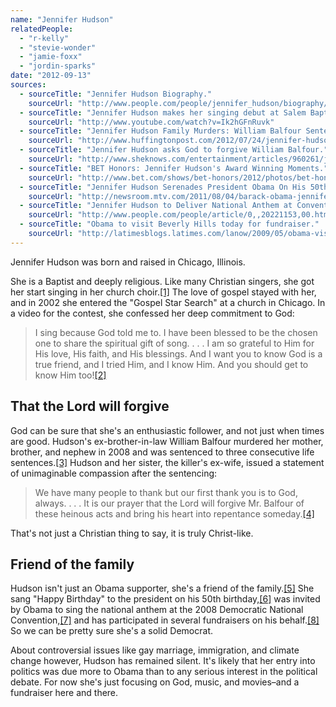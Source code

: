 ```yaml
---
name: "Jennifer Hudson"
relatedPeople:
  - "r-kelly"
  - "stevie-wonder"
  - "jamie-foxx"
  - "jordin-sparks"
date: "2012-09-13"
sources:
  - sourceTitle: "Jennifer Hudson Biography."
    sourceUrl: "http://www.people.com/people/jennifer_hudson/biography/0,,,00.html"
  - sourceTitle: "Jennifer Hudson makes her singing debut at Salem Baptist Church of Chicago."
    sourceUrl: "http://www.youtube.com/watch?v=Ik2hGFnRuvk"
  - sourceTitle: "Jennifer Hudson Family Murders: William Balfour Sentenced To Life In Prison In Each Of 3 Slayings."
    sourceUrl: "http://www.huffingtonpost.com/2012/07/24/jennifer-hudson-family-mu_9_n_1698644.html"
  - sourceTitle: "Jennifer Hudson asks God to forgive William Balfour."
    sourceUrl: "http://www.sheknows.com/entertainment/articles/960261/jennifer-hudson-asks-god-to-forgive-william-balfour"
  - sourceTitle: "BET Honors: Jennifer Hudson's Award Winning Moments."
    sourceUrl: "http://www.bet.com/shows/bet-honors/2012/photos/bet-honors-jennifer-hudson-s-award-winning-moments.html#!121211-celebs-obama-jennifer-hudson-cee-lo-green-justin-bieber"
  - sourceTitle: "Jennifer Hudson Serenades President Obama On His 50th Birthday."
    sourceUrl: "http://newsroom.mtv.com/2011/08/04/barack-obama-jennifer-hudson-happy-birthday/"
  - sourceTitle: "Jennifer Hudson to Deliver National Anthem at Convention."
    sourceUrl: "http://www.people.com/people/article/0,,20221153,00.html"
  - sourceTitle: "Obama to visit Beverly Hills today for fundraiser."
    sourceUrl: "http://latimesblogs.latimes.com/lanow/2009/05/obama-visit-.html"
---
```


Jennifer Hudson was born and raised in Chicago, Illinois.

She is a Baptist and deeply religious. Like many Christian singers, she got her start singing in her church choir.<a class="source-citation" href="#http://www.people.com/people/jennifer_hudson/biography/0,,,00.html" title="Jennifer Hudson Biography.">[1]</a> The love of gospel stayed with her, and in 2002 she entered the "Gospel Star Search" at a church in Chicago. In a video for the contest, she confessed her deep commitment to God:

>I sing because God told me to. I have been blessed to be the chosen one to share the spiritual gift of song. . . . I am so grateful to Him for His love, His faith, and His blessings. And I want you to know God is a true friend, and I tried Him, and I know Him. And you should get to know Him too!<a class="source-citation" href="#http://www.youtube.com/watch?v=Ik2hGFnRuvk" title="Jennifer Hudson makes her singing debut at Salem Baptist Church of Chicago.">[2]</a>

## That the Lord will forgive

God can be sure that she's an enthusiastic follower, and not just when times are good. Hudson's ex-brother-in-law William Balfour murdered her mother, brother, and nephew in 2008 and was sentenced to three consecutive life sentences.<a class="source-citation" href="#http://www.huffingtonpost.com/2012/07/24/jennifer-hudson-family-mu_9_n_1698644.html" title="Jennifer Hudson Family Murders: William Balfour Sentenced To Life In Prison In Each Of 3 Slayings.">[3]</a> Hudson and her sister, the killer's ex-wife, issued a statement of unimaginable compassion after the sentencing:

>We have many people to thank but our first thank you is to God, always. . . . It is our prayer that the Lord will forgive Mr. Balfour of these heinous acts and bring his heart into repentance someday.<a class="source-citation" href="#http://www.sheknows.com/entertainment/articles/960261/jennifer-hudson-asks-god-to-forgive-william-balfour" title="Jennifer Hudson asks God to forgive William Balfour.">[4]</a>

That's not just a Christian thing to say, it is truly Christ-like.

## Friend of the family

Hudson isn't just an Obama supporter, she's a friend of the family.<a class="source-citation" href="#http://www.bet.com/shows/bet-honors/2012/photos/bet-honors-jennifer-hudson-s-award-winning-moments.html#!121211-celebs-obama-jennifer-hudson-cee-lo-green-justin-bieber" title="BET Honors: Jennifer Hudson&apos;s Award Winning Moments.">[5]</a> She sang "Happy Birthday" to the president on his 50th birthday,<a class="source-citation" href="#http://newsroom.mtv.com/2011/08/04/barack-obama-jennifer-hudson-happy-birthday/" title="Jennifer Hudson Serenades President Obama On His 50th Birthday.">[6]</a> was invited by Obama to sing the national anthem at the 2008 Democratic National Convention,<a class="source-citation" href="#http://www.people.com/people/article/0,,20221153,00.html" title="Jennifer Hudson to Deliver National Anthem at Convention.">[7]</a> and has participated in several fundraisers on his behalf.<a class="source-citation" href="#http://latimesblogs.latimes.com/lanow/2009/05/obama-visit-.html" title="Obama to visit Beverly Hills today for fundraiser.">[8]</a> So we can be pretty sure she's a solid Democrat.

About controversial issues like gay marriage, immigration, and climate change however, Hudson has remained silent. It's likely that her entry into politics was due more to Obama than to any serious interest in the political debate. For now she's just focusing on God, music, and movies–and a fundraiser here and there.